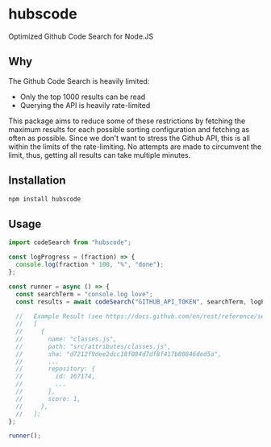 # hubscode
Optimized Github Code Search for Node.JS

## Why
The Github Code Search is heavily limited:
- Only the top 1000 results can be read
- Querying the API is heavily rate-limited

This package aims to reduce some of these restrictions by fetching the maximum results for each possible sorting configuration and fetching as often as possible. Since we don't want to stress the Github API, this is all within the limits of the rate-limiting. No attempts are made to circumvent the limit, thus, getting all results can take multiple minutes.

## Installation
```javascript
npm install hubscode
```

## Usage
```javascript
import codeSearch from "hubscode";

const logProgress = (fraction) => {
  console.log(fraction * 100, "%", "done");
};

const runner = async () => {
  const searchTerm = "console.log love";
  const results = await codeSearch("GITHUB_API_TOKEN", searchTerm, logProgress);
  
  //   Example Result (see https://docs.github.com/en/rest/reference/search#search-code--code-samples):
  //   [
  //     {
  //       name: "classes.js",
  //       path: "src/attributes/classes.js",
  //       sha: "d7212f9dee2dcc18f084d7df8f417b80846ded5a",
  //       ...
  //       repository: {
  //         id: 167174,
  //         ...
  //       },
  //       score: 1,
  //     },
  //   ];
};

runner();
```

